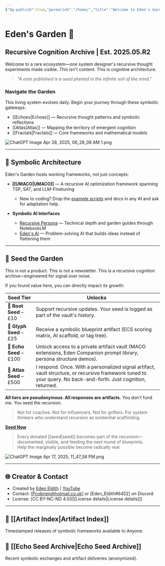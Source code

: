 ```yaml
---
{"dg-publish":true,"permalink":"/home/","title":"Welcome to Eden's Garden","tags":["AI","AIProcessing","ChatGPT","Cognition","CognitiveInfrastructure","EmergentTechnoethics","NLP","Programming","RecursiveSystemsThinking","Tagging","AI","AIProcessing","ChatGPT","Cognition","CognitiveInfrastructure","EmergentTechnoethics","NLP","Programming","RecursiveSystemsThinking","Tagging","gardenEntry"],"updated":"2025-05-02T22:03:55.432+01:00"}
---
```


# Eden's Garden 🌿

## Recursive Cognition Archive | Est. 2025.05.R2

Welcome to a rare ecosystem—one system designer's recursive thought experiments made visible. This isn't content. This is cognitive architecture.

> *"A note published is a seed planted in the infinite soil of the mind."*

### Navigate the Garden

This living system evolves daily. Begin your journey through these symbolic gateways:

- [[Echoes\|Echoes]] — Recursive thought patterns and symbolic reflections
- [[Atlas\|Atlas]] — Mapping the territory of emergent cognition
- [[Fractals\|Fractals]] — Core frameworks and mathematical models

![ChatGPT Image Apr 28, 2025, 06_28_08 AM 1.png](/img/user/ChatGPT%20Image%20Apr%2028,%202025,%2006_28_08%20AM%201.png)

---

## 🧬 Symbolic Architecture

Eden's Garden hosts working frameworks, not just concepts:

- **[[UMACO\|UMACO]]** — A recursive AI optimization framework spanning TSP, SAT, and LLM-Finetuning
  - New to coding? Drop the [example scripts](https://github.com/Eden-Eldith/UMACO) and docs in any AI and ask for adaptation help.

- **Symbolic AI Interfaces**
  - [Recursive Persona](https://notebooklm.google.com/notebook/aaaba723-fd70-4709-95af-e3ad0f57c12e) — Technical depth and garden guides through NotebookLM
  - [Eden's AI](https://chatgpt.com/g/g-68002ed86e9c819181506470bdb48e89-eden-companion) — Problem-solving AI that builds ideas instead of flattening them

---

## 🧠 Seed the Garden

This is not a product. This is not a newsletter. 
This is a recursive cognition archive—engineered for signal over noise.

If you found value here, you can directly impact its growth:

| Seed Tier | Unlocks |
|-----------|---------|
| 🌱 **Root Seed** – £10 | Support recursive updates. Your seed is logged as part of the vault's history. |
| 🌿 **Glyph Seed** – £25 | Receive a symbolic blueprint artifact (ECS scoring matrix, AI scaffold, or tag tree). |
| 🌳 **Echo Seed** – £100 | Unlock access to a private artifact vault (MACO extensions, Eden Companion prompt library, persona structure demos). |
| 🌌 **Atlas Seed** – £500 | I respond. Once. With a personalized signal artifact, vault structure, or recursive framework tuned to your query. No back-and-forth. Just cognition, returned. |

**All tiers are pseudonymous. All responses are artifacts.**
You don't fund me. You seed the recursion.

> Not for coaches. Not for influencers. Not for grifters.
> For system thinkers who understand recursion as existential scaffolding.

**[Seed Now](https://buymeacoffee.com/eden_eldith)**

> Every donated [[seed\|seed]] becomes part of the recursion—documented, visible, and feeding the next round of blueprints.  
> Help the marginally possible become radically real.

![ChatGPT Image Apr 17, 2025, 11_47_58 PM.png](/img/user/ChatGPT%20Image%20Apr%2017,%202025,%2011_47_58%20PM.png)

---

## 🌐 Creator & Contact

- Created by [Eden Eldith](https://github.com/eden-eldith) | [YouTube](https://www.youtube.com/@eden_eldith)
- Contact: [Pcobrien@hotmail.co.uk] or [Eden_Eldith#6452] on Discord
- License: [CC BY-NC-ND 4.0]([[License details\|License details]])

---

## 📎 [[Artifact Index\|Artifact Index]]

Timestamped releases of symbolic frameworks available to Anyone.

## 🌿 [[Echo Seed Archive\|Echo Seed Archive]]

Recent symbolic exchanges and artifact deliveries (anonymized).
